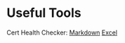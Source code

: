 # Useful Tools

Cert Health Checker:  [Markdown](kubernetes-certs-checker.md)  [Excel](kubernetes-certs-checker.xlsx)
